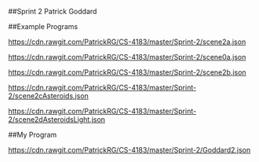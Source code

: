 ##Sprint 2
Patrick Goddard

##Example Programs

https://cdn.rawgit.com/PatrickRG/CS-4183/master/Sprint-2/scene2a.json

https://cdn.rawgit.com/PatrickRG/CS-4183/master/Sprint-2/scene0a.json

https://cdn.rawgit.com/PatrickRG/CS-4183/master/Sprint-2/scene2b.json

https://cdn.rawgit.com/PatrickRG/CS-4183/master/Sprint-2/scene2cAsteroids.json

https://cdn.rawgit.com/PatrickRG/CS-4183/master/Sprint-2/scene2dAsteroidsLight.json

##My Program

https://cdn.rawgit.com/PatrickRG/CS-4183/master/Sprint-2/Goddard2.json
